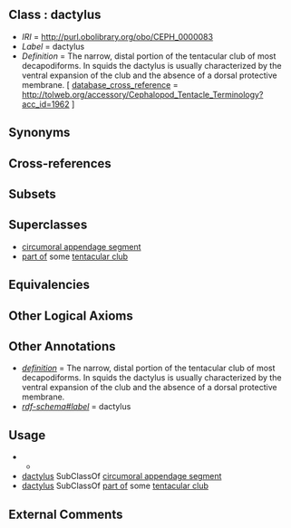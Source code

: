 
## Class : dactylus

 * *IRI* = http://purl.obolibrary.org/obo/CEPH_0000083
 * *Label* = dactylus
 * *Definition* = The narrow, distal portion of the tentacular club of most decapodiforms. In squids the dactylus is usually characterized by the ventral expansion of the club and the absence of a dorsal protective membrane. [ [database_cross_reference](../../ef/oboInOwl#hasDbXref.md) = http://tolweb.org/accessory/Cephalopod_Tentacle_Terminology?acc_id=1962 ]

## Synonyms


## Cross-references


## Subsets


## Superclasses

 * [circumoral appendage segment](../../CEPH/07/CEPH_0000307.md)
 * [part of](../../BFO/50/BFO_0000050.md) some [tentacular club](../../CEPH/91/CEPH_0000291.md)

## Equivalencies


## Other Logical Axioms


## Other Annotations

 * *[definition](../../IAO/15/IAO_0000115.md)* = The narrow, distal portion of the tentacular club of most decapodiforms. In squids the dactylus is usually characterized by the ventral expansion of the club and the absence of a dorsal protective membrane.
 * *[rdf-schema#label](../../el/rdf-schema#label.md)* = dactylus

## Usage

 * -
 * [dactylus](../../CEPH/83/CEPH_0000083.md) SubClassOf [circumoral appendage segment](../../CEPH/07/CEPH_0000307.md)
 * [dactylus](../../CEPH/83/CEPH_0000083.md) SubClassOf [part of](../../BFO/50/BFO_0000050.md) some [tentacular club](../../CEPH/91/CEPH_0000291.md)

## External Comments

